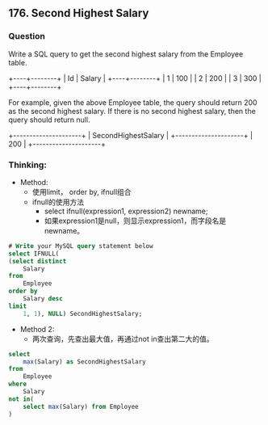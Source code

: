 ## 176. Second Highest Salary

### Question
Write a SQL query to get the second highest salary from the Employee table.

+----+--------+
| Id | Salary |
+----+--------+
| 1  | 100    |
| 2  | 200    |
| 3  | 300    |
+----+--------+

For example, given the above Employee table, the query should return 200 as the second highest salary. If there is no second highest salary, then the query should return null.

+---------------------+
| SecondHighestSalary |
+---------------------+
| 200                 |
+---------------------+

### Thinking:
* Method:
	* 使用limit， order by, ifnull组合
	* ifnull的使用方法
		* select ifnull(expression1, expression2) newname;
		* 如果expression1是null，则显示expression1，而字段名是newname。

```SQL
# Write your MySQL query statement below
select IFNULL(
(select distinct
    Salary
from
    Employee
order by
    Salary desc
limit
    1, 1), NULL) SecondHighestSalary;
```

* Method 2:
	* 两次查询，先查出最大值，再通过not in查出第二大的值。

```SQL
select
    max(Salary) as SecondHighestSalary 
from
    Employee
where
    Salary
not in(
    select max(Salary) from Employee
)
```